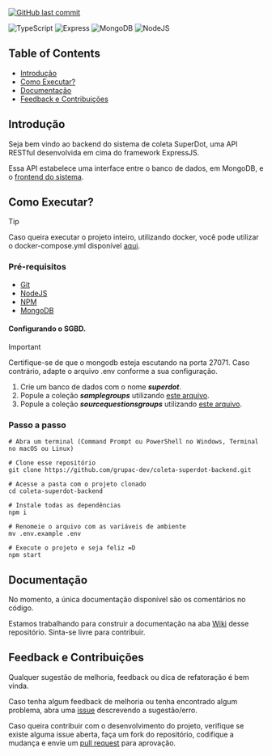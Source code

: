 [![GitHub last commit](https://img.shields.io/github/last-commit/grupac-dev/coleta-superdot-backend)](#)

![TypeScript](https://img.shields.io/badge/TypeScript-007ACC?style=for-the-badge&logo=typescript&logoColor=white)
![Express](https://img.shields.io/badge/express.js-%23404d59.svg?style=for-the-badge&logo=express&logoColor=%2361DAFB)
![MongoDB](https://img.shields.io/badge/MongoDB-%234ea94b.svg?style=for-the-badge&logo=mongodb&logoColor=white)
![NodeJS](https://img.shields.io/badge/node.js-6DA55F?style=for-the-badge&logo=node.js&logoColor=white)

## Table of Contents
- [Introdução](#-introduction)
- [Como Executar?](#-como-executar)
- [Documentação](#-documentacao)
- [Feedback e Contribuições](#-feedback-e-contribuicoes)

## Introdução
Seja bem vindo ao backend do sistema de coleta SuperDot, uma API RESTful desenvolvida em cima do framework ExpressJS.

Essa API estabelece uma interface entre o banco de dados, em MongoDB, e o [frontend do sistema](https://github.com/grupac-dev/coleta-superdot-frontend).

## Como Executar?
> [!TIP]
> Caso queira executar o projeto inteiro, utilizando docker, você pode utilizar o docker-compose.yml disponível [aqui](https://github.com/grupac-dev/coleta-superdot-infra).

### Pré-requisitos
- [Git](https://git-scm.com)
- [NodeJS](https://nodejs.org/en)
- [NPM](https://www.npmjs.com/)
- [MongoDB](https://www.mongodb.com/)
  
#### Configurando o SGBD.
> [!IMPORTANT]
> Certifique-se de que o mongodb esteja escutando na porta 27071. Caso contrário, adapte o arquivo .env conforme a sua configuração.

1. Crie um banco de dados com o nome ***superdot***.
2. Popule a coleção ***samplegroups*** utilizando [este arquivo](https://github.com/grupac-dev/coleta-superdot-infra/blob/master/db/populate-groups.js).
3. Popule a coleção ***sourcequestionsgroups*** utilizando [este arquivo](https://github.com/grupac-dev/coleta-superdot-infra/blob/master/db/populate-questions.js).

### Passo a passo
```shell
# Abra um terminal (Command Prompt ou PowerShell no Windows, Terminal no macOS ou Linux)

# Clone esse repositório
git clone https://github.com/grupac-dev/coleta-superdot-backend.git

# Acesse a pasta com o projeto clonado
cd coleta-superdot-backend

# Instale todas as dependências
npm i

# Renomeie o arquivo com as variáveis de ambiente
mv .env.example .env

# Execute o projeto e seja feliz =D
npm start
```

## Documentação
No momento, a única documentação disponível são os comentários no código.

Estamos trabalhando para construir a documentação na aba [Wiki](https://github.com/grupac-dev/coleta-superdot-backend/wiki) desse repositório. Sinta-se livre para contribuir.

## Feedback e Contribuições
Qualquer sugestão de melhoria, feedback ou dica de refatoração é bem vinda.

Caso tenha algum feedback de melhoria ou tenha encontrado algum problema, abra uma [issue](https://github.com/grupac-dev/coleta-superdot-backend/issues) descrevendo a sugestão/erro.

Caso queira contribuir com o desenvolvimento do projeto, verifique se existe alguma issue aberta, faça um fork do repositório, codifique a mudança e envie um [pull request](https://github.com/grupac-dev/coleta-superdot-backend/pulls) para aprovação.
